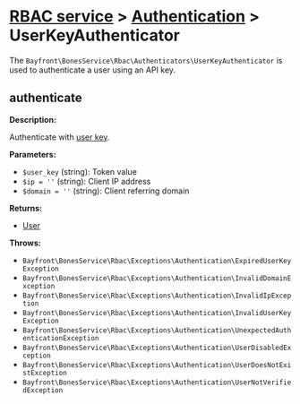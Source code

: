 # [RBAC service](../README.md) > [Authentication](README.md) > UserKeyAuthenticator

The `Bayfront\BonesService\Rbac\Authenticators\UserKeyAuthenticator` is used to authenticate a user using an
API key.

## authenticate

**Description:**

Authenticate with [user key](../models/userkeys.md).

**Parameters:**

- `$user_key` (string): Token value
- `$ip = ''` (string): Client IP address
- `$domain = ''` (string): Client referring domain

**Returns:**

- [User](../user.md)

**Throws:**

- `Bayfront\BonesService\Rbac\Exceptions\Authentication\ExpiredUserKeyException`
- `Bayfront\BonesService\Rbac\Exceptions\Authentication\InvalidDomainException`
- `Bayfront\BonesService\Rbac\Exceptions\Authentication\InvalidIpException`
- `Bayfront\BonesService\Rbac\Exceptions\Authentication\InvalidUserKeyException`
- `Bayfront\BonesService\Rbac\Exceptions\Authentication\UnexpectedAuthenticationException`
- `Bayfront\BonesService\Rbac\Exceptions\Authentication\UserDisabledException`
- `Bayfront\BonesService\Rbac\Exceptions\Authentication\UserDoesNotExistException`
- `Bayfront\BonesService\Rbac\Exceptions\Authentication\UserNotVerifiedException`